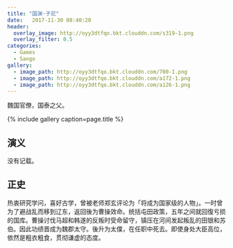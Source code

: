 ```yaml
---
title: "国渊·子尼"
date:   2017-11-30 08:40:20
header:
  overlay_image: http://oyy3dtfqo.bkt.clouddn.com/s319-1.png
  overlay_filter: 0.5
categories:
  - Games
  - Sango
gallery:
  - image_path: http://oyy3dtfqo.bkt.clouddn.com/700-1.png
  - image_path: http://oyy3dtfqo.bkt.clouddn.com/a172-1.png
  - image_path: http://oyy3dtfqo.bkt.clouddn.com/a126-1.png
---
```


魏国官僚，国泰之父。

{% include gallery caption=page.title %}

## 演义

没有记载。

## 正史

热衷研究学问，喜好古学，曾被老师郑玄评论为「将成为国家级的人物」。一时曾为了避战乱而移到辽东，返回後为曹操效命。统括屯田政策，五年之间就回復亏损的国库。曹操讨伐马超和韩遂的反叛时受命留守，镇压在河间发起叛乱的田银和苏伯。因此功绩晋成为魏郡太守。後升为太僕，在任职中死去。即使身处大臣高位，依然是粗衣粗食，贯彻谦虚的态度。